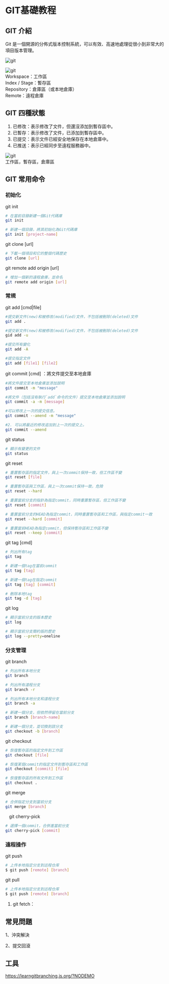 # GIT基礎教程

## GIT 介紹

Git 是一個開源的分佈式版本控制系統，可以有效、高速地處理從很小到非常大的項目版本管理。  

![git](./img/git.png)  

![git](./img/info.png)  
Workspace：工作區  
Index / Stage：暫存區  
Repository：倉庫區（或本地倉庫）  
Remote：遠程倉庫  

## GIT 四種狀態

1. 已修改：表示修改了文件，但還沒添加到暫存區中。
2. 已暫存：表示修改了文件，已添加到暫存區中。
3. 已提交：表示文件已經安全地保存在本地倉庫中。
4. 已推送：表示已經同步至遠程服務器中。

![git](./img/state.png)  
工作區，暫存區，倉庫區

## GIT 常用命令

### 初始化

git init
```bash
# 在當前目錄新建一個Git代碼庫
git init

# 新建一個目錄，將其初始化為Git代碼庫
git init [project-name]
```

git clone [url]
  
```bash
# 下載一個項目和它的整個代碼歷史
git clone [url]
```

git remote add origin [url]

```bash
# 增加一個新的遠程倉庫，並命名
git remote add origin [url]
```

### 常規

git add [cmd|file]

```bash
#提交新文件(new)和被修改(modified)文件，不包括被刪除(deleted)文件
git add .

#提交新文件(new)和被修改(modified)文件，不包括被刪除(deleted)文件
gid add -u

#提交所有變化
git add -A

#提交指定文件
git add [file1] [file2]
```

git commit [cmd] ：將文件提交至本地倉庫

```bash
#將文件提交至本地倉庫並添加說明
git commit -m "message"

#將文件（包括沒有執行`add`命令的文件）提交至本地倉庫並添加說明
git commit -a -m [message]

#可以修改上一次的提交信息。
git commit --amend -m "message"

#2. 可以將最近的修改追加到上一次的提交上。
git commit --amend
```

git status

```bash
# 顯示有變更的文件
git status
```

git reset

```bash
# 重置暫存區的指定文件，與上一次commit保持一致，但工作區不變
git reset [file]

# 重置暫存區與工作區，與上一次commit保持一致，危險
git reset --hard

# 重置當前分支的指針為指定commit，同時重置暫存區，但工作區不變
git reset [commit]

# 重置當前分支的HEAD為指定commit，同時重置暫存區和工作區，與指定commit一致
git reset --hard [commit]

# 重置當前HEAD為指定commit，但保持暫存區和工作區不變
git reset --keep [commit]
```

git tag [cmd]

```bash
# 列出所有tag
git tag

# 新建一個tag在當前commit
git tag [tag]

# 新建一個tag在指定commit
git tag [tag] [commit]

# 刪除本地tag
git tag -d [tag]
```

git log

```bash
# 顯示當前分支的版本歷史
git log

# 顯示當前分支簡約版的歷史
git log --pretty=oneline
```

### 分支管理

git branch

```bash
# 列出所有本地分支
git branch

# 列出所有遠程分支
git branch -r

# 列出所有本地分支和遠程分支
git branch -a

# 新建一個分支，但依然停留在當前分支
git branch [branch-name]

# 新建一個分支，並切換到該分支
git checkout -b [branch]
```

git checkout

```bash
# 恢復暫存區的指定文件到工作區
git checkout [file]

# 恢復某個commit的指定文件到暫存區和工作區
git checkout [commit] [file]

# 恢復暫存區的所有文件到工作區
git checkout .
```

git merge

```bash
# 合併指定分支到當前分支
git merge [branch]
```
  
git cherry-pick

```bash
# 選擇一個commit，合併進當前分支
git cherry-pick [commit]
```

### 遠程操作

git push

```bash
# 上传本地指定分支到远程仓库
$ git push [remote] [branch]
```

git pull

```bash
# 上传本地指定分支到远程仓库
$ git push [remote] [branch]
```
1. git fetch：

## 常見問題

1、沖突解決

2、提交回滾

## 工具

https://learngitbranching.js.org/?NODEMO